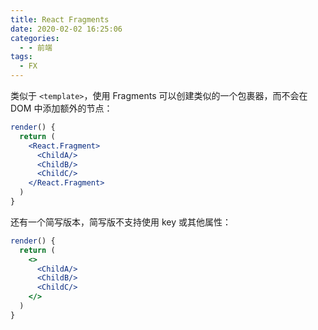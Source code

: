 ```yaml
---
title: React Fragments
date: 2020-02-02 16:25:06
categories:
  - - 前端
tags:
  - FX
---
```


类似于 `<template>`，使用 Fragments 可以创建类似的一个包裹器，而不会在 DOM 中添加额外的节点：

```jsx harmony
render() {
  return (
    <React.Fragment>
      <ChildA/>
      <ChildB/>
      <ChildC/>
    </React.Fragment>
  )
}
```

还有一个简写版本，简写版不支持使用 key 或其他属性：

```jsx harmony
render() {
  return (
    <>
      <ChildA/>
      <ChildB/>
      <ChildC/>
    </>
  )
}
```
